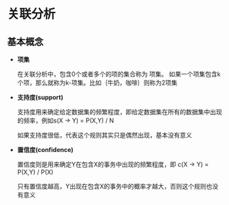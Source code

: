 # 关联分析

## 基本概念

* **项集**

  在关联分析中，包含0个或者多个的项的集合称为 项集。 如果一个项集包含k个项，那么就称为k-项集。比如｛牛奶，咖啡｝则称为2项集

* **支持度(support)**

  支持度用来确定给定数据集的频繁程度，即给定数据集在所有的数据集中出现的频率，例如s(X -> Y) = P(X,Y) / N

  如果支持度很低，代表这个规则其实只是偶然出现，基本没有意义

* **置信度(confidence)**

  置信度则是用来确定Y在包含X的事务中出现的频繁程度，即 c(X -> Y) = P(X,Y) / P(X)
  
  只有置信度越高，Y出现在包含X的事务中的概率才越大，否则这个规则也没有意义

